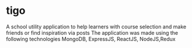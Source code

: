 # tigo
A school utility application to help learners with course selection and make friends or find inspiration via posts 
The application was made using the following technologies MongoDB, ExpressJS, ReactJS, NodeJS,Redux
